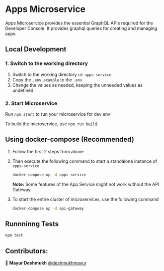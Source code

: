 # Apps Microservice

Apps Microservice provides the essential GraphQL APIs required for the Developer Console. It provides graphql queries for creating and managing apps.

## Local Development

### 1. Switch to the working directory

1. Switch to the working directory `cd apps-service`
2. Copy the `.env.example` to the `.env`
3. Change the values as needed, keeping the unneeded values as undefined

### 2. Start Microservice

Run `npm start` to run your microservice for dev env

To build the microservice, use `npm run build`.

## Using docker-compose (Recommended)

1. Follow the first 2 steps from above
2. Then execute the following command to start a standalone instance of `apps-service`

   ```bash
   docker-compose up -d apps-service
   ```

   **Note:** Some features of the App Service might not work without the API Gateway.

3. To start the entire cluster of microservices, use the following command

   ```bash
   docker-compose up -d api-gateway
   ```

## Runnninng Tests

```bash
npm test
```

## Contributors:

👤 **Mayur Deshmukh** [@deshmukhmayur](https://github.com/deshmukhmayur)
